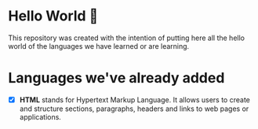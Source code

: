 # **Hello World 👋** #
This repository was created with the intention of putting here all the hello world of the languages we have learned or are learning.

#

# Languages we've already added #

- [x] **HTML**
stands for Hypertext Markup Language. It allows users to create and structure sections, paragraphs, headers and links to web pages or applications. 
